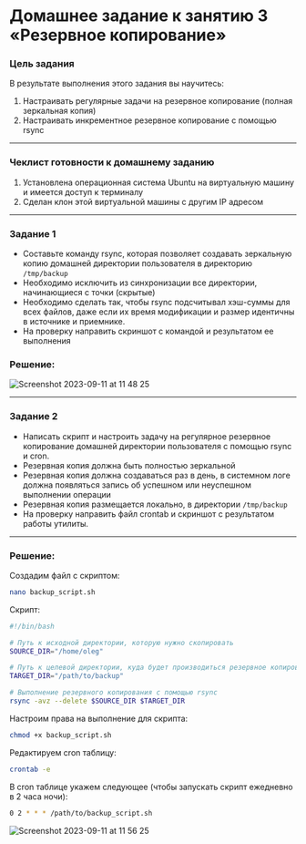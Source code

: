 # Домашнее задание к занятию 3 «Резервное копирование»

### Цель задания
В результате выполнения этого задания вы научитесь:
1. Настраивать регулярные задачи на резервное копирование (полная зеркальная копия)
2. Настраивать инкрементное резервное копирование с помощью rsync

------

### Чеклист готовности к домашнему заданию

1. Установлена операционная система Ubuntu на виртуальную машину и имеется доступ к терминалу
2. Сделан клон этой виртуальной машины с другим IP адресом


------

### Задание 1
- Составьте команду rsync, которая позволяет создавать зеркальную копию домашней директории пользователя в директорию `/tmp/backup`
- Необходимо исключить из синхронизации все директории, начинающиеся с точки (скрытые)
- Необходимо сделать так, чтобы rsync подсчитывал хэш-суммы для всех файлов, даже если их время модификации и размер идентичны в источнике и приемнике.
- На проверку направить скриншот с командой и результатом ее выполнения

### Решение: 
![Screenshot 2023-09-11 at 11 48 25](https://github.com/otuzi/backup/assets/61628386/d79e992d-cbac-4687-a951-348744fb5082)


------

### Задание 2
- Написать скрипт и настроить задачу на регулярное резервное копирование домашней директории пользователя с помощью rsync и cron.
- Резервная копия должна быть полностью зеркальной
- Резервная копия должна создаваться раз в день, в системном логе должна появляться запись об успешном или неуспешном выполнении операции
- Резервная копия размещается локально, в директории `/tmp/backup`
- На проверку направить файл crontab и скриншот с результатом работы утилиты.


---
### Решение:
Создадим файл с скриптом:

```bash
nano backup_script.sh
```

Скрипт:

```bash
#!/bin/bash

# Путь к исходной директории, которую нужно скопировать
SOURCE_DIR="/home/oleg"

# Путь к целевой директории, куда будет производиться резервное копирование
TARGET_DIR="/path/to/backup"

# Выполнение резервного копирования с помощью rsync
rsync -avz --delete $SOURCE_DIR $TARGET_DIR
```

Настроим права на выполнение для скрипта:

```bash
chmod +x backup_script.sh
```

Редактируем cron таблицу:

```bash
crontab -e
```

В cron таблице укажем следующее (чтобы запускать скрипт ежедневно в 2 часа ночи):

```bash
0 2 * * * /path/to/backup_script.sh
```

![Screenshot 2023-09-11 at 11 56 25](https://github.com/otuzi/backup/assets/61628386/6e866211-3944-4525-b1a8-cdbf667289a2)

